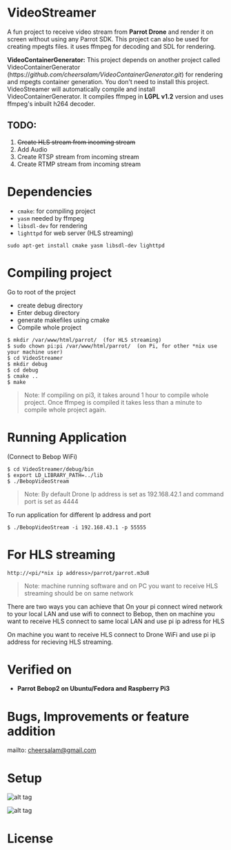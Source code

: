 # VideoStreamer

A fun project to receive video stream from **Parrot Drone** and render it on screen without using any Parrot SDK. This project can also be used for creating mpegts files. it uses ffmpeg for decoding and SDL for rendering.

**VideoContainerGenerator:** This project depends on another project called VideoContainerGenerator (https://*github.com/cheersalam/VideoContainerGenerator.git*) for rendering and mpegts container generation. You don't need to install this project. VideoStreamer will automatically compile and install VideoContainerGenerator. It compiles ffmpeg in **LGPL v1.2** version and uses ffmpeg's inbuilt h264 decoder.



**TODO:**
- 

1. ~~Create HLS stream from incoming stream~~
2. Add Audio
3. Create RTSP stream from incoming stream
4. Create RTMP stream from incoming stream
 
# Dependencies
 * `cmake`: for compiling project
 * `yasm` needed by ffmpeg
 * `libsdl-dev` for rendering  
 * `lighttpd` for web server (HLS streaming)

  `sudo apt-get install cmake yasm libsdl-dev lighttpd`


# Compiling project
 Go to root of the project

 * create debug directory
 * Enter debug directory
 * generate makefiles using cmake
 * Compile whole project
 
```Linux
$ mkdir /var/www/html/parrot/  (for HLS streaming)
$ sudo chown pi:pi /var/www/html/parrot/  (on Pi, for other *nix use your machine user)
$ cd VideoStreamer
$ mkdir debug
$ cd debug
$ cmake ..
$ make
```
> Note: If compiling on pi3, it takes around 1 hour to compile whole project. Once ffmpeg is compiled it takes less than a minute to compile whole project again.


# Running Application
(Connect to Bebop WiFi)
```Linux
$ cd VideoStreamer/debug/bin
$ export LD_LIBRARY_PATH=../lib
$ ./BebopVideoStream
``` 

> Note: By default Drone Ip address is set as 192.168.42.1 and command port is set as 4444

To run application for different Ip address and port 
```Linux
$ ./BebopVideoStream -i 192.168.43.1 -p 55555
``` 

# For HLS streaming
```http://<pi/*nix ip address>/parrot/parrot.m3u8```

> Note: machine running software and on PC you want to receive HLS streaming should be on same network

There are two ways you can achieve that
On your pi connect wired network to your local LAN and use wifi to connect to Bebop, then on machine you want to receive HLS connect to same local LAN and use pi ip adress for HLS

On machine you want to receive HLS connect to Drone WiFi and use pi ip address for recieving HLS streaming.

# Verified on
- **Parrot Bebop2 on Ubuntu/Fedora and Raspberry Pi3**


# Bugs, Improvements or feature addition
mailto: cheersalam@gmail.com

# Setup

![alt tag](https://github.com/cheersalam/VideoStreamer/blob/master/test/Delay_measurement.JPG)

![alt tag](https://github.com/cheersalam/VideoStreamer/blob/master/test/Setup.JPG)

# License
